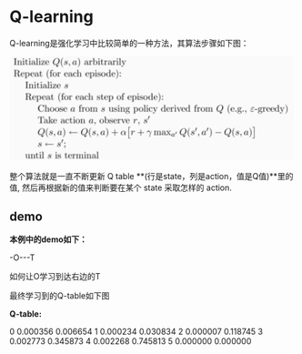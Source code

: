 # Q-learning

Q-learning是强化学习中比较简单的一种方法，其算法步骤如下图：

<img src='1.png' width=500>

整个算法就是一直不断更新 Q table **(行是state，列是action，值是Q值)**里的值, 然后再根据新的值来判断要在某个 state 采取怎样的 action.



## demo

**本例中的demo如下：**

-O---T

如何让O学习到达右边的T



最终学习到的Q-table如下图

**Q-table:**

0  0.000356  0.006654
1  0.000234  0.030834
2  0.000007  0.118745
3  0.002773  0.345873
4  0.002268  0.745813
5  0.000000  0.000000



